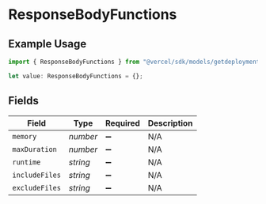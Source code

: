 # ResponseBodyFunctions

## Example Usage

```typescript
import { ResponseBodyFunctions } from "@vercel/sdk/models/getdeploymentop.js";

let value: ResponseBodyFunctions = {};
```

## Fields

| Field              | Type               | Required           | Description        |
| ------------------ | ------------------ | ------------------ | ------------------ |
| `memory`           | *number*           | :heavy_minus_sign: | N/A                |
| `maxDuration`      | *number*           | :heavy_minus_sign: | N/A                |
| `runtime`          | *string*           | :heavy_minus_sign: | N/A                |
| `includeFiles`     | *string*           | :heavy_minus_sign: | N/A                |
| `excludeFiles`     | *string*           | :heavy_minus_sign: | N/A                |